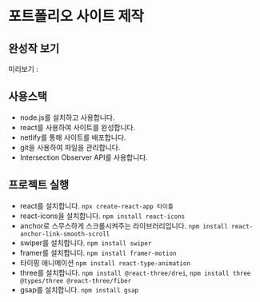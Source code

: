 # 포트폴리오 사이트 제작

## 완성작 보기

미리보기 :

## 사용스택

- node.js를 설치하고 사용합니다.
- react를 사용하여 사이트를 완성합니다.
- netlify를 통해 사이트를 배포합니다.
- git을 사용하여 파일을 관리합니다.
- Intersection Observer API를 사용합니다.

## 프로젝트 실행

- react를 설치합니다. `npx create-react-app 타이틀`
- react-icons을 설치합니다. `npm install react-icons`
- anchor로 스무스하게 스크롤시켜주는 라이브러리입니다. `npm install react-anchor-link-smooth-scroll`
- swiper를 설치합니다. `npm install swiper`
- framer를 설치합니다. `npm install framer-motion`
- 타이핑 애니메이션 `npm install react-type-animation`
- three를 설치합니다. `npm install @react-three/drei`, `npm install three @types/three @react-three/fiber`
- gsap를 설치합니다. `npm install gsap`
